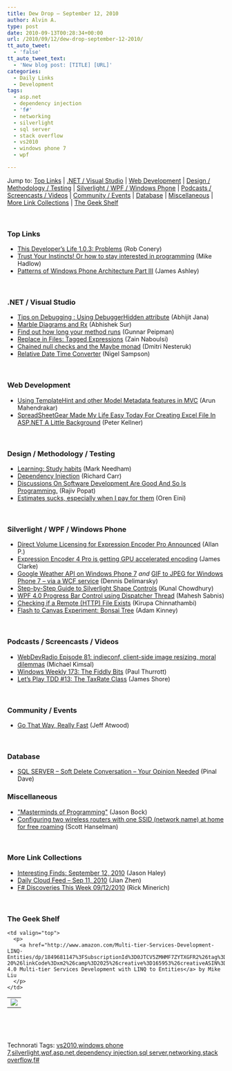 ```yaml
---
title: Dew Drop – September 12, 2010
author: Alvin A.
type: post
date: 2010-09-13T00:28:34+00:00
url: /2010/09/12/dew-drop-september-12-2010/
tt_auto_tweet:
  - 'false'
tt_auto_tweet_text:
  - 'New blog post: [TITLE] [URL]'
categories:
  - Daily Links
  - Development
tags:
  - asp.net
  - dependency injection
  - 'f#'
  - networking
  - silverlight
  - sql server
  - stack overflow
  - vs2010
  - windows phone 7
  - wpf

---
```

Jump to: [Top Links][1] | [.NET / Visual Studio][2] | [Web Development][3] | [Design / Methodology / Testing][4] | [Silverlight / WPF / Windows Phone][5] | [Podcasts / Screencasts / Videos][6] | [Community / Events][7] | [Database][8] | [Miscellaneous][9] | [More Link Collections][10] | [The Geek Shelf][11] 

&#160;

### <a name="top"></a>Top Links

  * <a href="http://feedproxy.google.com/~r/ThisDevelopersLife/~3/cKFRmqS7xL0/1106029175" target="_blank">This Developer&#8217;s Life 1.0.3: Problems</a> (Rob Conery)
  * [Trust Your Instincts! Or how to stay interested in programming][12] (Mike Hadlow)
  * [Patterns of Windows Phone Architecture Part III][13] (James Ashley)

&#160;

### <a name="dotnet"></a>.NET / Visual Studio

  * [Tips on Debugging : Using DebuggerHidden attribute][14] (Abhijit Jana)
  * [Marble Diagrams and Rx][15] (Abhishek Sur)
  * [Find out how long your method runs][16] (Gunnar Peipman)
  * [Replace in Files: Tagged Expressions][17] (Zain Naboulsi)
  * [Chained null checks and the Maybe monad][18] (Dmitri Nesteruk)
  * [Relative Date Time Converter][19] (Nigel Sampson)

&#160;

### <a name="web"></a>Web Development

  * [Using TemplateHint and other Model Metadata features in MVC][20] (Arun Mahendrakar)
  * [SpreadSheetGear Made My Life Easy Today For Creating Excel File In ASP.NET A Little Background][21] (Peter Kellner)

&#160;

### <a name="design"></a>Design / Methodology / Testing

  * [Learning: Study habits][22] (Mark Needham)
  * [Dependency Injection][23] (Richard Carr)
  * [Discussions On Software Development Are Good And So Is Programming.][24] (Rajiv Popat)
  * [Estimates sucks, especially when I pay for them][25] (Oren Eini)

&#160;

### <a name="silverlight"></a>Silverlight / WPF / Windows Phone

  * [Direct Volume Licensing for Expression Encoder Pro Announced][26] (Allan P.)
  * [Expression Encoder 4 Pro is getting GPU accelerated encoding][27] (James Clarke)
  * [Google Weather API on Windows Phone 7][28] _and_&#160;[GIF to JPEG for Windows Phone 7 – via a WCF service][29] (Dennis Delimarsky)
  * [Step-by-Step Guide to Silverlight Shape Controls][30] (Kunal Chowdhury)
  * [WPF 4.0 Progress Bar Control using Dispatcher Thread][31] (Mahesh Sabnis)
  * [Checking if a Remote (HTTP) File Exists][32] (Kirupa Chinnathambi)
  * [Flash to Canvas Experiment: Bonsai Tree][33] (Adam Kinney)

&#160;

### <a name="podcasts"></a>Podcasts / Screencasts / Videos

  * <a href="http://feedproxy.google.com/~r/WebdevradioPodcastHome/~3/qAGLMKYFtZ4/index.php" target="_blank">WebDevRadio Episode 81: indieconf, client-side image resizing, moral dilemmas</a> (Michael Kimsal)
  * [Windows Weekly 173: The Fiddly Bits][34] (Paul Thurrott)
  * [Let&#8217;s Play TDD #13: The TaxRate Class][35] (James Shore)

&#160;

### <a name="events"></a>Community / Events

  * [Go That Way, Really Fast][36] (Jeff Atwood)

&#160;

### <a name="db"></a>Database

  * [SQL SERVER – Soft Delete Conversation – Your Opinion Needed][37] (Pinal Dave)

<a name="sp"></a>

### <a name="misc"></a>Miscellaneous

  * ["Masterminds of Programming"][38] (Jason Bock)
  * [Configuring two wireless routers with one SSID (network name) at home for free roaming][39] (Scott Hanselman)

&#160;

### <a name="links"></a>More Link Collections

  * [Interesting Finds: September 12, 2010][40] (Jason Haley)
  * [Daily Cloud Feed &#8211; Sep 11, 2010][41] (Jian Zhen)
  * [F# Discoveries This Week 09/12/2010][42] (Rick Minerich)

&#160;

### <a name="shelf"></a>The Geek Shelf

<table border="0" cellspacing="0" cellpadding="0">
  <tr>
    <td>
      <img data-recalc-dims="1" decoding="async" src="https://i0.wp.com/ecx.images-amazon.com/images/I/517rrXbwCdL._SL160_.jpg?w=660" />
    </td>
    
    <td valign="top">
      <p>
        <a href="http://www.amazon.com/Multi-tier-Services-Development-LINQ-Entities/dp/1849681147%3FSubscriptionId%3D0JTCV5ZMHMF7ZYTXGFR2%26tag%3Dbrdicr-20%26linkCode%3Dxm2%26camp%3D2025%26creative%3D165953%26creativeASIN%3D1849681147">WCF 4.0 Multi-tier Services Development with LINQ to Entities</a> by Mike Liu
      </p>
    </td>
  </tr>
</table>

&#160;

<div style="padding-bottom: 0px; margin: 0px; padding-left: 0px; padding-right: 0px; display: inline; float: none; padding-top: 0px" id="scid:C16BAC14-9A3D-4c50-9394-FBFEF7A93539:37741ede-f0e2-4851-9018-225270330a83" class="wlWriterEditableSmartContent">
  <!--dotnetkickit-->
</div>

&#160;

<div style="padding-bottom: 0px; margin: 0px; padding-left: 0px; padding-right: 0px; display: inline; float: none; padding-top: 0px" id="scid:0767317B-992E-4b12-91E0-4F059A8CECA8:6b0ba290-133a-4623-b924-77657febe3a4" class="wlWriterEditableSmartContent">
  Technorati Tags: <a href="http://technorati.com/tags/vs2010" rel="tag">vs2010</a>,<a href="http://technorati.com/tags/windows+phone+7" rel="tag">windows phone 7</a>,<a href="http://technorati.com/tags/silverlight" rel="tag">silverlight</a>,<a href="http://technorati.com/tags/wpf" rel="tag">wpf</a>,<a href="http://technorati.com/tags/asp.net" rel="tag">asp.net</a>,<a href="http://technorati.com/tags/dependency+injection" rel="tag">dependency injection</a>,<a href="http://technorati.com/tags/sql+server" rel="tag">sql server</a>,<a href="http://technorati.com/tags/networking" rel="tag">networking</a>,<a href="http://technorati.com/tags/stack+overflow" rel="tag">stack overflow</a>,<a href="http://technorati.com/tags/f%23" rel="tag">f#</a>
</div>

 [1]: https://morningdew-bpc6g3a0fgaxdxcu.eastus2-01.azurewebsites.net/#top
 [2]: https://morningdew-bpc6g3a0fgaxdxcu.eastus2-01.azurewebsites.net/#dotnet
 [3]: https://morningdew-bpc6g3a0fgaxdxcu.eastus2-01.azurewebsites.net/#web
 [4]: https://morningdew-bpc6g3a0fgaxdxcu.eastus2-01.azurewebsites.net/#design
 [5]: https://morningdew-bpc6g3a0fgaxdxcu.eastus2-01.azurewebsites.net/#silverlight
 [6]: https://morningdew-bpc6g3a0fgaxdxcu.eastus2-01.azurewebsites.net/#podcasts
 [7]: https://morningdew-bpc6g3a0fgaxdxcu.eastus2-01.azurewebsites.net/#events
 [8]: https://morningdew-bpc6g3a0fgaxdxcu.eastus2-01.azurewebsites.net/#db
 [9]: https://morningdew-bpc6g3a0fgaxdxcu.eastus2-01.azurewebsites.net/#misc
 [10]: https://morningdew-bpc6g3a0fgaxdxcu.eastus2-01.azurewebsites.net/#links
 [11]: https://morningdew-bpc6g3a0fgaxdxcu.eastus2-01.azurewebsites.net/#shelf
 [12]: http://feedproxy.google.com/~r/CodeRant/~3/nrNtuapzUgQ/trust-your-instincts-or-how-to-stay.html
 [13]: http://www.imaginativeuniversal.com/blog/post.aspx?id=7ab797da-ebc7-4451-ac00-e3a5bdbf9fc4
 [14]: http://abhijitjana.net/2010/09/12/tips-on-debugging-using-debuggerhidden-attribute/
 [15]: http://feedproxy.google.com/~r/abhisheksur/WTgI/~3/-BR74DbNhrc/marble-diagrams-and-rx.html
 [16]: http://feedproxy.google.com/~r/gunnarpeipman/~3/nevuXrjeHX4/find-out-how-long-your-method-runs.aspx
 [17]: http://feedproxy.google.com/~r/zainnab/~3/HrD2S6_yfcA/replace-in-files-tagged-expressions-vstipfind0016.aspx
 [18]: http://www.codeproject.com/KB/cs/maybemonads.aspx
 [19]: http://compiledexperience.com/blog/posts/Relative-Date-Time-Converter
 [20]: http://feedproxy.google.com/~r/nmarun/~3/gcwSaqH6SeU/using-templatehint-and-other-model-metadata-features-in-mvc.aspx
 [21]: http://feedproxy.google.com/~r/Peterkellnernet/~3/-0J5ctkRhtM/
 [22]: http://feedproxy.google.com/~r/MarkNeedham/~3/f7pYE2-xsKM/
 [23]: http://feedproxy.google.com/~r/BlackwaspLatestAdditions/~3/vE2NXe11JMs/DependencyInjection.aspx
 [24]: http://www.thousandtyone.com/blog/DiscussionsOnSoftwareDevelopmentAreGoodAndSoIsProgramming.aspx
 [25]: http://feedproxy.google.com/~r/AyendeRahien/~3/7I1ScivUBVM/estimates-sucks-especially-when-i-pay-for-them.aspx
 [26]: http://blogs.msdn.com/b/expressionencoder/archive/2010/09/12/10060861.aspx
 [27]: http://www.clarkezone.net/default.aspx?id=a25a3a47-7e3c-4846-89a8-e8cdb4b79a28
 [28]: http://feeds.dzone.com/~r/zones/dotnet/~3/zw1l75PuE8Y/google-weather-api-windows
 [29]: http://dennisdel.com/?p=334
 [30]: http://feedproxy.google.com/~r/kunal2383/~3/F5-iLr8sYKo/step-by-step-guide-to-silverlight-shape.html
 [31]: http://feedproxy.google.com/~r/netCurryRecentArticles/~3/dR65xFCTiKY/ShowArticle.aspx
 [32]: http://www.kirupa.com/windowsphone/checking_if_remote_http_file_exists.htm
 [33]: http://adamkinney.com/blog/2010/09/12/flash-to-canvas-experiment-bonsai-tree/
 [34]: http://www.winsupersite.com/podcast#173
 [35]: http://jamesshore.com/Blog/Lets-Play/Episode-13.html
 [36]: http://www.codinghorror.com/blog/2010/09/go-that-way-really-fast.html
 [37]: http://blog.sqlauthority.com/2010/09/12/sql-server-soft-delete-conversation-your-opinion-needed/
 [38]: http://www.jasonbock.net/JB/Default.aspx?blog=entry.b68b42436ff744ae9aa4c998ffe3595f
 [39]: http://feedproxy.google.com/~r/ScottHanselman/~3/jlf2oDt_qP4/ConfiguringTwoWirelessRoutersWithOneSSIDNetworkNameAtHomeForFreeRoaming.aspx
 [40]: http://jasonhaley.com/blog/post.aspx?id=c97c620a-8a2f-40ed-8115-b9d6bb6a6eed
 [41]: http://feedproxy.google.com/~r/onsaas/~3/TgHxa1GzOBg/
 [42]: http://www.atalasoft.com/cs/blogs/rickm/archive/2010/09/12/f-discoveries-this-week-09-12-2010.aspx